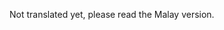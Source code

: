 <!-- 
.. link: 
.. description: 
.. tags: draft
.. date: 2013/10/28 18:36:43
.. title: Understanding Session in Web Application
.. slug: understanding-session-in-web-application.
-->

Not translated yet, please read the Malay version.
